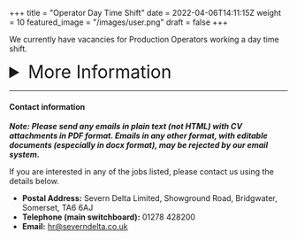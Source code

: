 +++
title = "Operator Day Time Shift"
date = 2022-04-06T14:11:15Z
weight = 10
featured_image = "/images/user.png"
draft = false
+++

We currently have vacancies for Production Operators working a day time shift.

<!--more-->
<details>
<summary style="font-size:2rem;">More Information</summary>

<br>

#### Shift pattern and rates:

(10:00am - 18:15pm) Monday to Friday

**£10.25/hr  = £19,987.50 per annum**

#### Main duties:

- Running of production machines producing wet wipes and laundry sheets.
- Operating, monitoring, controlling and cleaning all plant and associated equipment.
- Packing and manual handling as required.
- Working in an accurate, efficient and cost-effective manner in order to meet production schedules.

#### Requirements:

- Experience in machine operating is desirable
- Enthusiastic and willing to learn
- Attention to detail
- Referenceable work history

#### Benefits:

- Comprehensive training programme
- Good progression opportunities including technical advancement where appropriate
</details>

<hr>

#### Contact information

**_Note: Please send any emails in plain text (not HTML) with CV attachments in PDF format. Emails in any other format, with editable documents (especially in docx format), may be rejected by our email system._**

If you are interested in any of the jobs listed, please contact us using the details below.

* **Postal Address:** Severn Delta Limited, Showground Road, Bridgwater, Somerset, TA6 6AJ
* **Telephone (main switchboard):** 01278 428200
* **Email:** hr@severndelta.co.uk
